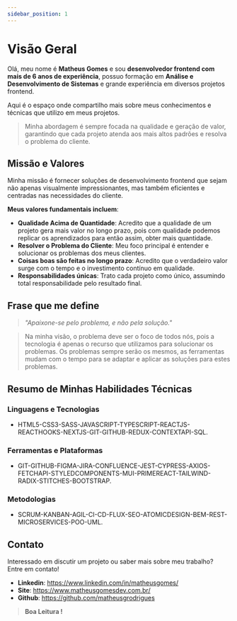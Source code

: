```yaml
---
sidebar_position: 1
---
```


# Visão Geral

Olá, meu nome é **Matheus Gomes** e sou **desenvolvedor frontend com mais de 6 anos de experiência**, possuo formação em **Análise e Desenvolvimento de Sistemas** e grande experiência em diversos projetos frontend.

Aqui é o espaço onde compartilho mais sobre meus conhecimentos e técnicas que utilizo em meus projetos.

> Minha abordagem é sempre focada na qualidade e geração de valor, garantindo que cada projeto atenda aos mais altos padrões e resolva o problema do cliente.

## Missão e Valores

Minha missão é fornecer soluções de desenvolvimento frontend que sejam não apenas visualmente impressionantes, mas também eficientes e centradas nas necessidades do cliente.

**Meus valores fundamentais incluem**:

-  **Qualidade Acima de Quantidade**: Acredito que a qualidade de um projeto gera mais valor no longo prazo, pois com qualidade podemos replicar os aprendizados para então assim, obter mais quantidade.
-  **Resolver o Problema do Cliente**: Meu foco principal é entender e solucionar os problemas dos meus clientes.
-  **Coisas boas são feitas no longo prazo**: Acredito que o verdadeiro valor surge com o tempo e o investimento contínuo em qualidade.
-  **Responsabilidades únicas**: Trato cada projeto como único, assumindo total responsabilidade pelo resultado final.

## Frase que me define

> <cite>"Apaixone-se pelo problema, e não pela solução."</cite>

> Na minha visão, o problema deve ser o foco de todos nós, pois a tecnologia é apenas o recurso que utilizamos para solucionar os problemas. Os problemas sempre serão os mesmos, as ferramentas mudam com o tempo para se adaptar e aplicar as soluções para estes problemas.

## Resumo de Minhas Habilidades Técnicas

### Linguagens e Tecnologias

-  HTML5-CSS3-SASS-JAVASCRIPT-TYPESCRIPT-REACTJS-REACTHOOKS-NEXTJS-GIT-GITHUB-REDUX-CONTEXTAPI-SQL.

### Ferramentas e Plataformas

-  GIT-GITHUB-FIGMA-JIRA-CONFLUENCE-JEST-CYPRESS-AXIOS-FETCHAPI-STYLEDCOMPONENTS-MUI-PRIMEREACT-TAILWIND-RADIX-STITCHES-BOOTSTRAP.

### Metodologias

-  SCRUM-KANBAN-AGIL-CI-CD-FLUX-SEO-ATOMICDESIGN-BEM-REST-MICROSERVICES-POO-UML.

## Contato

Interessado em discutir um projeto ou saber mais sobre meu trabalho? Entre em contato!

-  **Linkedin**: https://www.linkedin.com/in/matheusgomes/
-  **Site**: https://www.matheusgomesdev.com.br/
-  **Github**: https://github.com/matheusgrodrigues

> **Boa Leitura !**
